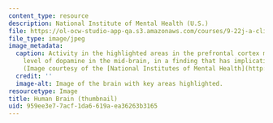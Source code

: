 ```yaml
---
content_type: resource
description: National Institute of Mental Health (U.S.)
file: https://ol-ocw-studio-app-qa.s3.amazonaws.com/courses/9-22j-a-clinical-approach-to-the-human-brain-fall-2006/959ee3e77acf1da6619aea36263b3165_9-22jf06-th.jpg
file_type: image/jpeg
image_metadata:
  caption: Activity in the highlighted areas in the prefrontal cortex may affect the
    level of dopamine in the mid-brain, in a finding that has implications for schizophrenia.
    (Image courtesy of the [National Institutes of Mental Health](http://www.nimh.nih.gov/).)
  credit: ''
  image-alt: Image of the brain with key areas highlighted.
resourcetype: Image
title: Human Brain (thumbnail)
uid: 959ee3e7-7acf-1da6-619a-ea36263b3165
---
```

